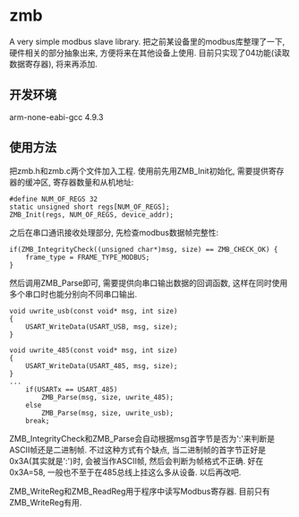 # zmb
A very simple modbus slave library.
把之前某设备里的modbus库整理了一下, 硬件相关的部分抽象出来, 方便将来在其他设备上使用.
目前只实现了04功能(读取数据寄存器), 将来再添加.

## 开发环境
arm-none-eabi-gcc 4.9.3

## 使用方法
把zmb.h和zmb.c两个文件加入工程. 使用前先用ZMB_Init初始化, 需要提供寄存器的缓冲区, 寄存器数量和从机地址:
```
#define NUM_OF_REGS 32
static unsigned short regs[NUM_OF_REGS];    
ZMB_Init(regs, NUM_OF_REGS, device_addr);
```

之后在串口通讯接收处理部分, 先检查modbus数据帧完整性:

```
if(ZMB_IntegrityCheck((unsigned char*)msg, size) == ZMB_CHECK_OK) {
    frame_type = FRAME_TYPE_MODBUS;
}
```

然后调用ZMB_Parse即可, 需要提供向串口输出数据的回调函数, 这样在同时使用多个串口时也能分别向不同串口输出.

```
void uwrite_usb(const void* msg, int size)
{
    USART_WriteData(USART_USB, msg, size);
}

void uwrite_485(const void* msg, int size)
{
    USART_WriteData(USART_485, msg, size);
}
...
    if(USARTx == USART_485)
        ZMB_Parse(msg, size, uwrite_485);
    else
        ZMB_Parse(msg, size, uwrite_usb);
    break;
```

ZMB_IntegrityCheck和ZMB_Parse会自动根据msg首字节是否为':'来判断是ASCII帧还是二进制帧. 不过这种方式有个缺点, 当二进制帧的首字节正好是0x3A(其实就是':')时, 会被当作ASCII帧, 然后会判断为帧格式不正确. 好在0x3A=58, 一般也不至于在485总线上挂这么多从设备. 以后再改吧.

ZMB_WriteReg和ZMB_ReadReg用于程序中读写Modbus寄存器. 目前只有ZMB_WriteReg有用.
